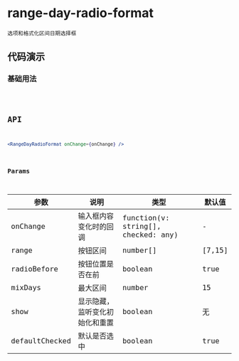 # range-day-radio-format

`选项和格式化区间日期选择框`


## 代码演示

### 基础用法
<code src="./range-day-radio-format-use.tsx" />


## API
```jsx | pure
<RangeDayRadioFormat onChange={onChange} />
```


### Params
| 参数           | 说明                           | 类型                                  | 默认值 |
| -------------- | ------------------------------ | ------------------------------------- | ------ |
| onChange       | 输入框内容变化时的回调         | function(v: string\[\], checked: any) | -      |
| range          | 按钮区间                       | number[]                              | [7,15] |
| radioBefore    | 按钮位置是否在前               | boolean                               | true   |
| mixDays        | 最大区间                       | number                                | 15     |
| show           | 显示隐藏，监听变化初始化和重置 | boolean                               | 无     |
| defaultChecked | 默认是否选中                   | boolean                               | true   |

